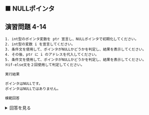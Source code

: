 ## ■ NULLポインタ

## 演習問題 4-14

```
1. int型のポインタ変数を ptr 宣言し、NULLポインタで初期化してください。
2. int型の変数 i を宣言してください。
3. 条件文を使用して、ポインタがNULLかどうかを判定し、結果を表示してください。
4. その後、ptr に i のアドレスを代入してください。
5. 条件文を使用して、ポインタがNULLかどうかを判定し、結果を表示してください。
※if-else文を２回使用して判定してください。
```

`実行結果`

```
ポインタはNULLです。
ポインタはNULLではありません。
```

`模範回答`
<details>
<summary>回答を見る</summary>

```c
#include <stdio.h>

main()
{
    int* ptr = NULL;
    int i;

    if (ptr == NULL) {
        printf("ポインタはNULLです。\n");
    } else {
        printf("ポインタはNULLではありません。\n");
    }

    ptr = &i;

    if (ptr == NULL) {
        printf("ポインタはNULLです。\n");
    } else {
        printf("ポインタはNULLではありません。\n");
    }
}
```
</details>